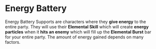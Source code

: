 # Energy Battery

Energy Battery Supports are characters where they **give energy** to the entire party. They will use their **Elemental Skill** which will create **energy particles** when it **hits an enemy** which will fill up the **Elemental Burst** bar for your entire party. The amount of energy gained depends on many factors.




